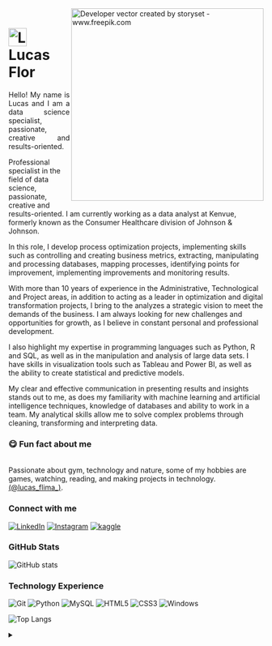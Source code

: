 <img align="right" alt="Developer vector created by storyset - www.freepik.com" height="380" src="https://i.pinimg.com/564x/b6/39/db/b639db45656a9fddeeef5c998f522323.jpg"> 

<h1>
    <a href="https://github.com/Lucas-Flor/Lucas-Flor.github.io">
     <img align="center" alt="Logo Lucas Flor" width="36px" src="https://i.pinimg.com/564x/b1/99/e3/b199e33e78993da6833dd05099c1b17b.jpg"></a>
    <span>Lucas Flor</span>
</h1>

<p align="justify">Hello! My name is Lucas and I am a data science specialist, passionate, creative and results-oriented.

Professional specialist in the field of data science, passionate, creative and results-oriented. I am currently working as a data analyst at Kenvue, formerly known as the Consumer Healthcare division of Johnson & Johnson.

In this role, I develop process optimization projects, implementing skills such as controlling and creating business metrics, extracting, manipulating and processing databases, mapping processes, identifying points for improvement, implementing improvements and monitoring results.

With more than 10 years of experience in the Administrative, Technological and Project areas, in addition to acting as a leader in optimization and digital transformation projects, I bring to the analyzes a strategic vision to meet the demands of the business. I am always looking for new challenges and opportunities for growth, as I believe in constant personal and professional development.

I also highlight my expertise in programming languages such as Python, R and SQL, as well as in the manipulation and analysis of large data sets. I have skills in visualization tools such as Tableau and Power BI, as well as the ability to create statistical and predictive models.

My clear and effective communication in presenting results and insights stands out to me, as does my familiarity with machine learning and artificial intelligence techniques, knowledge of databases and ability to work in a team. My analytical skills allow me to solve complex problems through cleaning, transforming and interpreting data.

### 😋 Fun fact about me
<br> Passionate about gym, technology and nature, some of my hobbies are games, watching, reading, and making projects in technology. <a href="https://www.instagram.com/lucas_flima_/">(@lucas_flima_)</a>.</p>
<!--
[![Preview](https://img.shields.io/badge/Portfolio-000?style=for-the-badge&logo=github&logoColor=FF00F6)](https://elidianaandrade.github.io/)
[![GitHub Page](https://img.shields.io/badge/elidianaandrade.github.io-67136f?style=for-the-badge)](https://elidianaandrade.github.io/)
-->

### Connect with me

[![LinkedIn](https://img.shields.io/badge/-LinkedIn-000?style=for-the-badge&logo=linkedin&logoColor=FF00F6&color:FFF)](https://www.linkedin.com/in/lucas-flor-de-lima/)
[![Instagram](https://img.shields.io/badge/-Instagram-000?style=for-the-badge&logo=instagram&logoColor=FF00F6&color:FFF)](https://www.instagram.com/lucas_flima_/)
[![kaggle](https://img.shields.io/badge/-kaggle-000?style=for-the-badge&logo=kaggle&logoColor=FF00F6&color:FFF)](https://www.kaggle.com/lucasflor)

### GitHub Stats

![GitHub stats](https://github-readme-stats-git-masterrstaa-rickstaa.vercel.app/api?username=Lucas-Flor&hide_title=true&show_icons=true&include_all_commits=false&count_private=true&line_height=25&hide=issues&bg_color=000&title_color=FF00F6&text_color=FFF&border_radius=3&border_color=4ac9e3&icon_color=4ac9e3&theme=jolly)
<!--[![Most Used Languages](https://github-readme-stats-git-masterrstaa-rickstaa.vercel.app/api/top-langs/?username=elidianaandrade&line_height=10&card_width=290&layout=compact&hide_title=false&count_private=true&langs_count=5&show_icons=true&title_color=FF00F6&hide=html,css,scss&bg_color=000&text_color=8B8B8B&border_radius=3&border_color=561760&count_private=true)](https://github.com/elidianaandrade/github-readme-stats)-->

### Technology Experience

![Git](https://img.shields.io/badge/GIT-E44C30?style=for-the-badge&logo=git&logoColor=white)
![Python](https://img.shields.io/badge/python-3670A0?style=for-the-badge&logo=python&logoColor=ffdd54)
![MySQL](https://img.shields.io/badge/MySQL-4b58e3?style=for-the-badge&logo=mysql&logoColor=white)
![HTML5](https://img.shields.io/badge/HTML5-e34b73?style=for-the-badge&logo=html5&logoColor=white)
![CSS3](https://img.shields.io/badge/CSS3-1572B6?style=for-the-badge&logo=css3&logoColor=white)
![Windows](https://img.shields.io/badge/Windows-000?style=for-the-badge&logo=windows&logoColor=2CA5E0)

<div  align="left">

![Top Langs](https://github-readme-stats.vercel.app/api/top-langs/?username=Lucas-Flor&layout=compact&langs_count=7&theme=react)

</div>


<details align="left">
  <summary></summary> 
 
  - Badges by <a href="https://shields.io/">shields.io</a><br>
  - GitHub Stats by <a href="https://github.com/anuraghazra/github-readme-stats">anuraghazra</a>
  - Developer vector created by <a href="https://www.freepik.com/vectors/developer">storyset - www.freepik.com</a> (edited by author)
 
  <div align="right">Made with 💜 by <a href="https://github.com/Lucas-Flor">LF</a>.</div>

</details>
